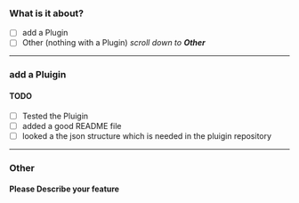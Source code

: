 ### What is it about?
- [ ] add a Plugin
- [ ] Other (nothing with a Plugin) *scroll down to **Other***

---

### add a Pluigin

#### TODO
- [ ] Tested the Pluigin
- [ ] added a good README file
- [ ] looked a the json structure which is needed in the pluigin repository

---

### Other

#### Please Describe your feature

<!-- Add description here -->
